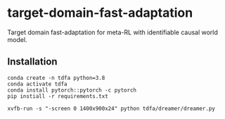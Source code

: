 # target-domain-fast-adaptation

Target domain fast-adaptation for meta-RL with identifiable causal world model.

## Installation

```shell
conda create -n tdfa python=3.8
conda activate tdfa
conda install pytorch::pytorch -c pytorch
pip instiall -r requirements.txt
```

```shell
xvfb-run -s "-screen 0 1400x900x24" python tdfa/dreamer/dreamer.py 
```